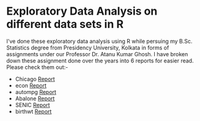 # Exploratory Data Analysis on different data sets in R

I've done these exploratory data analysis using R while persuing my B.Sc. Statistics degree from Presidency University, Kolkata in forms of assignments under our Professor Dr. Atanu Kumar Ghosh. I have broken down these assignment done over the years into 6 reports for easier read. Please check them out:-

- Chicago [Report](https://github.com/berasaikat/Exploratory-Data-Analysis-on-different-data-sets-in-R/blob/main/Doc/Chicago/Chicago-report.pdf)
- econ [Report](https://github.com/berasaikat/Exploratory-Data-Analysis-on-different-data-sets-in-R/blob/main/Doc/econ/econ-report.pdf)
- autompg [Report](https://github.com/berasaikat/Exploratory-Data-Analysis-on-different-data-sets-in-R/blob/main/Doc/auto-mpg/auto-mpg-report.pdf)
- Abalone [Report](https://github.com/berasaikat/Exploratory-Data-Analysis-on-different-data-sets-in-R/blob/main/Doc/Abalone/abalone-report.pdf)
- SENIC [Report](https://github.com/berasaikat/Exploratory-Data-Analysis-on-different-data-sets-in-R/blob/main/Doc/SENIC/SENIC-report.pdf)
- birthwt [Report](https://github.com/berasaikat/Exploratory-Data-Analysis-on-different-data-sets-in-R/blob/main/Doc/birthwt/birthwt-report.pdf)
